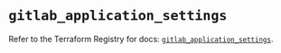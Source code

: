 # `gitlab_application_settings`

Refer to the Terraform Registry for docs: [`gitlab_application_settings`](https://registry.terraform.io/providers/gitlabhq/gitlab/18.2.0/docs/resources/application_settings).
